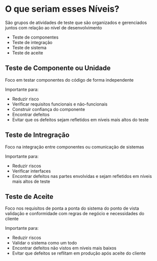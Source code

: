 # O que seriam esses Níveis?

São grupos de atividades de teste que são organizados e gerenciados juntos com relação ao nível de desenvolvimento
* Teste de componentes
* Teste de integração
* Teste de sistema
* Teste de aceite

## Teste de Componente ou Unidade

Foco em testar componentes do código de forma independente

Importante para:
* Reduzir risco
* Verificar requisitos funcionais e não-funcionais
* Construir confiança do componente
* Encontrar defeitos
* Evitar que os defeitos sejam refletidos em níveis mais altos do teste

## Teste de Intregração

Foco na integração entre componentes ou comunicação de sistemas

Importante  para:
* Reduzir riscos
* Verificar interfaces
* Encontrar defeitos nas partes envolvidas e sejam refletidos em níveis mais altos de teste

## Teste de Aceite

Foco nos requisitos de ponta a ponta do sistema do ponto de vista validação e conformidade com regras de negócio e necessidades do cliente

Importante para:
* Reduzir riscos
* Validar o sistema como um todo
* Encontrar defeitos não vistos em níveis mais baixos
* Evitar que defeitos se reflitam em produção após aceite do cliente